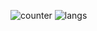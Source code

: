 ![counter](https://enwk7okkacbnf3i.m.pipedream.net)
![langs](https://wakatime.com/share/@redpanda/89dd86c0-6457-49d7-8390-d3cbb86de667.svg)
